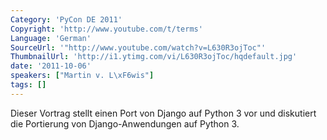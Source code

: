```yaml
---
Category: 'PyCon DE 2011'
Copyright: 'http://www.youtube.com/t/terms'
Language: 'German'
SourceUrl: '"http://www.youtube.com/watch?v=L630R3ojToc"'
ThumbnailUrl: 'http://i1.ytimg.com/vi/L630R3ojToc/hqdefault.jpg'
date: '2011-10-06'
speakers: ["Martin v. L\xF6wis"]
tags: []
---
```

Dieser Vortrag stellt einen Port von Django auf Python 3 vor und diskutiert die Portierung von Django-Anwendungen auf Python 3.